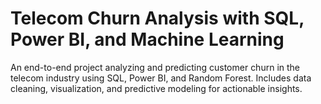 # Telecom Churn Analysis with SQL, Power BI, and Machine Learning
 An end-to-end project analyzing and predicting customer churn in the telecom industry using SQL, Power BI, and Random Forest. Includes data cleaning, visualization, and predictive modeling for actionable insights.
